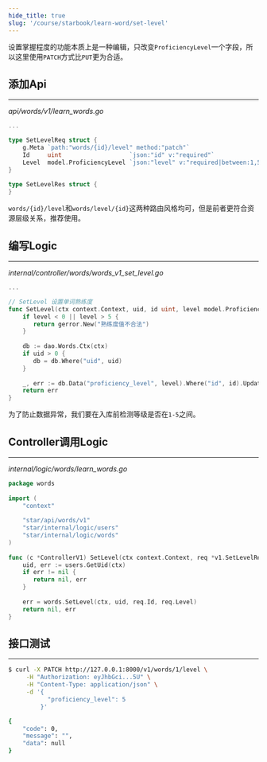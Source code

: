 ```yaml
---
hide_title: true
slug: '/course/starbook/learn-word/set-level'
---
```

设置掌握程度的功能本质上是一种编辑，只改变`ProficiencyLevel`一个字段，所以这里使用`PATCH`方式比`PUT`更为合适。
## 添加Api
---
*api/words/v1/learn_words.go*
```go
...

type SetLevelReq struct {  
    g.Meta `path:"words/{id}/level" method:"patch"`  
    Id     uint                   `json:"id" v:"required"`  
    Level  model.ProficiencyLevel `json:"level" v:"required|between:1,5"`  
}  
  
type SetLevelRes struct {  
}
```

`words/{id}/level`和`words/level/{id}`这两种路由风格均可，但是前者更符合资源层级关系，推荐使用。

## 编写Logic
---
*internal/controller/words/words_v1_set_level.go*
```go
...

// SetLevel 设置单词熟练度  
func SetLevel(ctx context.Context, uid, id uint, level model.ProficiencyLevel) error {  
    if level < 0 || level > 5 {  
       return gerror.New("熟练度值不合法")  
    }  
  
    db := dao.Words.Ctx(ctx)  
    if uid > 0 {  
       db = db.Where("uid", uid)  
    }  
  
    _, err := db.Data("proficiency_level", level).Where("id", id).Update()  
    return err  
}
```

为了防止数据异常，我们要在入库前检测等级是否在`1-5`之间。

## Controller调用Logic
---
*internal/logic/words/learn_words.go*
```go
package words  
  
import (  
    "context"  
  
    "star/api/words/v1"
    "star/internal/logic/users"
    "star/internal/logic/words"
)  
  
func (c *ControllerV1) SetLevel(ctx context.Context, req *v1.SetLevelReq) (res *v1.SetLevelRes, err error) {  
    uid, err := users.GetUid(ctx)  
    if err != nil {  
       return nil, err  
    }  
  
    err = words.SetLevel(ctx, uid, req.Id, req.Level)  
    return nil, err  
}
```

## 接口测试
---
```bash
$ curl -X PATCH http://127.0.0.1:8000/v1/words/1/level \
     -H "Authorization: eyJhbGci...5U" \
     -H "Content-Type: application/json" \
     -d '{
           "proficiency_level": 5
         }'

{
    "code": 0,
    "message": "",
    "data": null
}
```